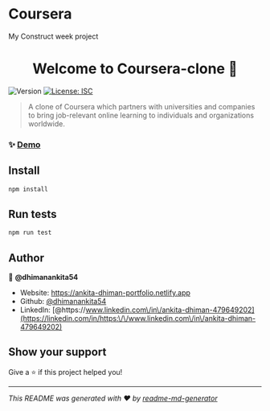 # Coursera
 My Construct week project
 <h1 align="center">Welcome to Coursera-clone 👋</h1>
<p>
  <img alt="Version" src="https://img.shields.io/badge/version-1.0.0-blue.svg?cacheSeconds=2592000" />
  <a href="#" target="_blank">
    <img alt="License: ISC" src="https://img.shields.io/badge/License-ISC-yellow.svg" />
  </a>
</p>

> A clone of Coursera which partners with universities and companies to bring job-relevant online learning to individuals and organizations worldwide. 

### ✨ [Demo](https://courseraclone-backend.herokuapp.com)

## Install

```sh
npm install
```

## Run tests

```sh
npm run test
```

## Author

👤 **@dhimanankita54**

* Website: https://ankita-dhiman-portfolio.netlify.app
* Github: [@dhimanankita54](https://github.com/dhimanankita54)
* LinkedIn: [@https:\/\/www.linkedin.com\/in\/ankita-dhiman-479649202](https://linkedin.com/in/https:\/\/www.linkedin.com\/in\/ankita-dhiman-479649202)

## Show your support

Give a ⭐️ if this project helped you!

***
_This README was generated with ❤️ by [readme-md-generator](https://github.com/kefranabg/readme-md-generator)_
